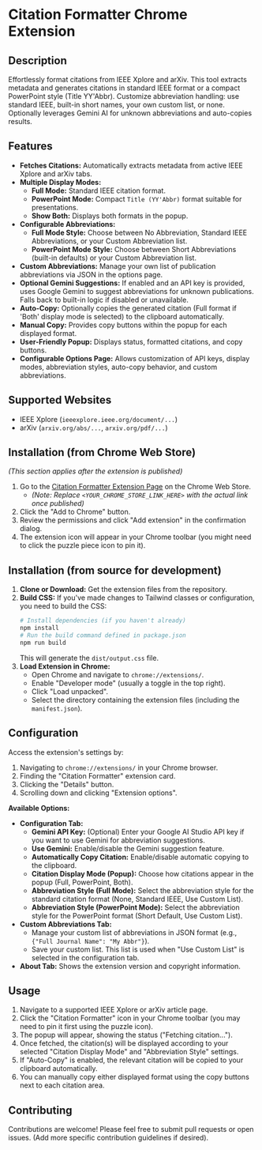 # Citation Formatter Chrome Extension

## Description

Effortlessly format citations from IEEE Xplore and arXiv. This tool extracts metadata and generates citations in standard IEEE format or a compact PowerPoint style (Title YY'Abbr). Customize abbreviation handling: use standard IEEE, built-in short names, your own custom list, or none. Optionally leverages Gemini AI for unknown abbreviations and auto-copies results.

## Features

* **Fetches Citations:** Automatically extracts metadata from active IEEE Xplore and arXiv tabs.
* **Multiple Display Modes:**
    * **Full Mode:** Standard IEEE citation format.
    * **PowerPoint Mode:** Compact `Title (YY'Abbr)` format suitable for presentations.
    * **Show Both:** Displays both formats in the popup.
* **Configurable Abbreviations:**
    * **Full Mode Style:** Choose between No Abbreviation, Standard IEEE Abbreviations, or your Custom Abbreviation list.
    * **PowerPoint Mode Style:** Choose between Short Abbreviations (built-in defaults) or your Custom Abbreviation list.
* **Custom Abbreviations:** Manage your own list of publication abbreviations via JSON in the options page.
* **Optional Gemini Suggestions:** If enabled and an API key is provided, uses Google Gemini to suggest abbreviations for unknown publications. Falls back to built-in logic if disabled or unavailable.
* **Auto-Copy:** Optionally copies the generated citation (Full format if 'Both' display mode is selected) to the clipboard automatically.
* **Manual Copy:** Provides copy buttons within the popup for each displayed format.
* **User-Friendly Popup:** Displays status, formatted citations, and copy buttons.
* **Configurable Options Page:** Allows customization of API keys, display modes, abbreviation styles, auto-copy behavior, and custom abbreviations.

## Supported Websites

* IEEE Xplore (`ieeexplore.ieee.org/document/...`)
* arXiv (`arxiv.org/abs/...`, `arxiv.org/pdf/...`)

## Installation (from Chrome Web Store)

*(This section applies after the extension is published)*

1.  Go to the [Citation Formatter Extension Page](<YOUR_CHROME_STORE_LINK_HERE>) on the Chrome Web Store.
    * *(Note: Replace `<YOUR_CHROME_STORE_LINK_HERE>` with the actual link once published)*
2.  Click the "Add to Chrome" button.
3.  Review the permissions and click "Add extension" in the confirmation dialog.
4.  The extension icon will appear in your Chrome toolbar (you might need to click the puzzle piece icon to pin it).

## Installation (from source for development)

1.  **Clone or Download:** Get the extension files from the repository.
2.  **Build CSS:** If you've made changes to Tailwind classes or configuration, you need to build the CSS:
    ```bash
    # Install dependencies (if you haven't already)
    npm install
    # Run the build command defined in package.json
    npm run build
    ```
    This will generate the `dist/output.css` file.
3.  **Load Extension in Chrome:**
    * Open Chrome and navigate to `chrome://extensions/`.
    * Enable "Developer mode" (usually a toggle in the top right).
    * Click "Load unpacked".
    * Select the directory containing the extension files (including the `manifest.json`).

## Configuration

Access the extension's settings by:

1.  Navigating to `chrome://extensions/` in your Chrome browser.
2.  Finding the "Citation Formatter" extension card.
3.  Clicking the "Details" button.
4.  Scrolling down and clicking "Extension options".

**Available Options:**

* **Configuration Tab:**
    * **Gemini API Key:** (Optional) Enter your Google AI Studio API key if you want to use Gemini for abbreviation suggestions.
    * **Use Gemini:** Enable/disable the Gemini suggestion feature.
    * **Automatically Copy Citation:** Enable/disable automatic copying to the clipboard.
    * **Citation Display Mode (Popup):** Choose how citations appear in the popup (Full, PowerPoint, Both).
    * **Abbreviation Style (Full Mode):** Select the abbreviation style for the standard citation format (None, Standard IEEE, Use Custom List).
    * **Abbreviation Style (PowerPoint Mode):** Select the abbreviation style for the PowerPoint format (Short Default, Use Custom List).
* **Custom Abbreviations Tab:**
    * Manage your custom list of abbreviations in JSON format (e.g., `{"Full Journal Name": "My Abbr"}`).
    * Save your custom list. This list is used when "Use Custom List" is selected in the configuration tab.
* **About Tab:** Shows the extension version and copyright information.

## Usage

1.  Navigate to a supported IEEE Xplore or arXiv article page.
2.  Click the "Citation Formatter" icon in your Chrome toolbar (you may need to pin it first using the puzzle icon).
3.  The popup will appear, showing the status ("Fetching citation...").
4.  Once fetched, the citation(s) will be displayed according to your selected "Citation Display Mode" and "Abbreviation Style" settings.
5.  If "Auto-Copy" is enabled, the relevant citation will be copied to your clipboard automatically.
6.  You can manually copy either displayed format using the copy buttons next to each citation area.

## Contributing

Contributions are welcome! Please feel free to submit pull requests or open issues. (Add more specific contribution guidelines if desired).



